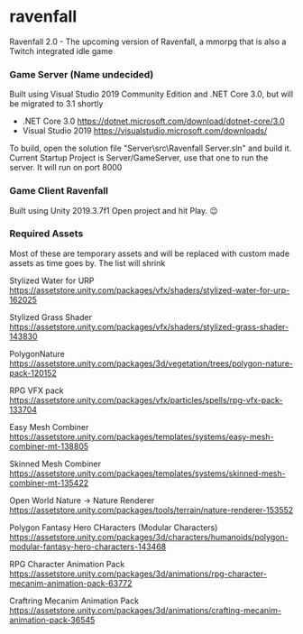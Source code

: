 # ravenfall
Ravenfall 2.0 - The upcoming version of Ravenfall, a mmorpg that is also a Twitch integrated idle game


### Game Server (Name undecided)
Built using Visual Studio 2019 Community Edition and .NET Core 3.0, but will be migrated to 3.1 shortly
* .NET Core 3.0 https://dotnet.microsoft.com/download/dotnet-core/3.0
* Visual Studio 2019 https://visualstudio.microsoft.com/downloads/

To build, open the solution file "Server\src\Ravenfall Server.sln" and build it.
Current Startup Project is Server/GameServer, use that one to run the server. It will run on port 8000

### Game Client Ravenfall
Built using Unity 2019.3.7f1
Open project and hit Play. :wink:



### Required Assets

Most of these are temporary assets and will be replaced with custom made assets as time goes by. The list will shrink

Stylized Water for URP
https://assetstore.unity.com/packages/vfx/shaders/stylized-water-for-urp-162025

Stylized Grass Shader
https://assetstore.unity.com/packages/vfx/shaders/stylized-grass-shader-143830

PolygonNature
https://assetstore.unity.com/packages/3d/vegetation/trees/polygon-nature-pack-120152

RPG VFX pack
https://assetstore.unity.com/packages/vfx/particles/spells/rpg-vfx-pack-133704

Easy Mesh Combiner
https://assetstore.unity.com/packages/templates/systems/easy-mesh-combiner-mt-138805

Skinned Mesh Combiner
https://assetstore.unity.com/packages/templates/systems/skinned-mesh-combiner-mt-135422

Open World Nature -> Nature Renderer
https://assetstore.unity.com/packages/tools/terrain/nature-renderer-153552

Polygon Fantasy Hero CHaracters (Modular Characters)
https://assetstore.unity.com/packages/3d/characters/humanoids/polygon-modular-fantasy-hero-characters-143468

RPG Character Animation Pack
https://assetstore.unity.com/packages/3d/animations/rpg-character-mecanim-animation-pack-63772

Craftring Mecanim Animation Pack
https://assetstore.unity.com/packages/3d/animations/crafting-mecanim-animation-pack-36545
